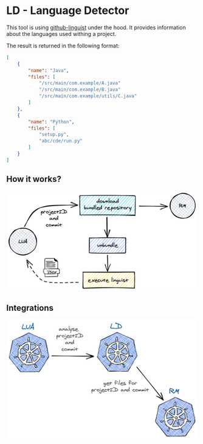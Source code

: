 # LD - Language Detector

This tool is using [github-linguist](https://github.com/github/linguist) under the hood. It provides information about the languages used withing a project.

The result is returned in the following format:

```json
[
    {
        "name": "Java",
        "files": [
            "/src/main/com.example/A.java"
            "/src/main/com.example/B.java"
            "/src/main/com.example/utils/C.java"
        ]
    },
    {
        "name": "Python",
        "files": [
            "setup.py",
            "abc/cde/run.py"
        ]
    }
]
```

## How it works?

![](docs/flow.png)

## Integrations

![](docs/flow-integration.png)